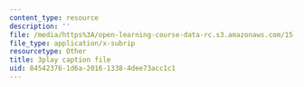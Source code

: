 ```yaml
---
content_type: resource
description: ''
file: /media/https%3A/open-learning-course-data-rc.s3.amazonaws.com/15-071-the-analytics-edge-spring-2017/845423761d6a201613384dee73acc1c1_E_KUHMuoPLE.srt
file_type: application/x-subrip
resourcetype: Other
title: 3play caption file
uid: 84542376-1d6a-2016-1338-4dee73acc1c1
---
```

